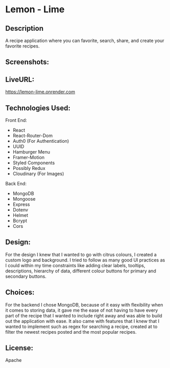 # Lemon - Lime 

## Description
A recipe application where you can favorite, search, share, and create your favorite recipes. 
## Screenshots:

## LiveURL:
https://lemon-lime.onrender.com

## Technologies Used:
Front End:
- React
- React-Router-Dom
- Auth0 (For Authentication)
- UUID 
- Hamburger Menu 
- Framer-Motion
- Styled Components
- Possibly Redux 
- Cloudinary (For Images)

Back End:
- MongoDB
- Mongoose
- Express
- Dotenv
- Helmet
- Bcrypt
- Cors

## Design:
For the design I knew that I wanted to go with citrus colours, I created a custom logo and background. 
I tried to follow as many good UI practices as I could within my time constraints like adding clear labels, tooltips, descriptions, hierarchy of data, different colour buttons for primary and secondary buttons. 

## Choices:
For the backend I chose MongoDB, because of it easy with flexibility when it comes to storing data, it gave me the ease of not having to have every part of the recipe that I wanted to include right away and was able to build out the application with ease. It also came with features that I knew that I wanted to implement such as regex for searching a recipe, created at to filter the newest recipes posted and the most popular recipes. 

## License:
Apache
